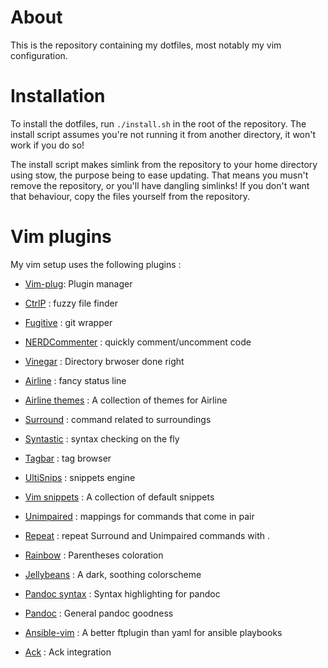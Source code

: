About
=====

This is the repository containing my dotfiles, most notably my vim
configuration.

Installation
============

To install the dotfiles, run `./install.sh` in the root of the repository.
The install script assumes you're not running it from another directory, it
won't work if you do so!

The install script makes simlink from the repository to your home directory
using stow, the purpose being to ease updating. That means you musn't remove
the repository, or you'll have dangling simlinks! If you don't want that
behaviour, copy the files yourself from the repository.

Vim plugins
===========

My vim setup uses the following plugins :

* [Vim-plug](https://github.com/junegunn/vim-plug): Plugin manager

* [CtrlP](https://github.com/kien/ctrlp.vim/) : fuzzy file finder
* [Fugitive](https://github.com/tpope/vim-fugitive) : git wrapper
* [NERDCommenter](https://github.com/scrooloose/nerdcommenter) : quickly
  comment/uncomment code
* [Vinegar](https://github.com/tpope/vim-vinegar) : Directory brwoser done right
* [Airline](https://github.com/vim-airline/vim-airline) : fancy status line
* [Airline themes](https://github.com/vim-airline/vim-airline-themes) : A collection of themes for Airline
* [Surround](https://github.com/tpope/vim-surround) : command related to
  surroundings
* [Syntastic](https://github.com/scrooloose/syntastic) : syntax checking on the
  fly
* [Tagbar](https://github.com/majutsushi/tagbar) : tag browser
* [UltiSnips](https://github.com/SirVer/ultisnips) : snippets engine
* [Vim snippets](https://github.com/honza/vim-snippets) : A collection of default snippets
* [Unimpaired](https://github.com/tpope/vim-unimpaired) : mappings for commands
  that come in pair
* [Repeat](https://github.com/tpope/vim-repeat) : repeat Surround and
  Unimpaired commands with .
* [Rainbow](https://github.com/luochen1990/rainbow) : Parentheses coloration
* [Jellybeans](https://github.com/nanotech/jellybeans.vim) : A dark, soothing colorscheme
* [Pandoc syntax](https://github.com/vim-pandoc/vim-pandoc-syntax) : Syntax highlighting for pandoc
* [Pandoc](https://github.com/vim-pandoc/vim-pandoc) : General pandoc goodness
* [Ansible-vim](https://github.com/pearofducks/ansible-vim) : A better ftplugin than yaml for ansible playbooks
* [Ack](https://github.com/mileszs/ack.vim) : Ack integration
